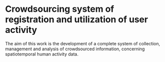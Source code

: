 # Crowdsourcing system of registration and utilization of user activity
 The aim of this work is the development of a complete system of collection, management and analysis of crowdsourced information, concerning spatiotemporal human activity data.
